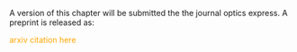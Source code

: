 A version of this chapter will be submitted the the journal optics express. A preprint is released as:

<span style="color: orange">arxiv citation here</span>